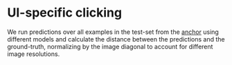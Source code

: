 # UI-specific clicking

We run predictions over all examples in the test-set from the [anchor](https://huggingface.co/datasets/agentsea/anchor) using different models and calculate the distance between the predictions and the ground-truth, normalizing by the image diagonal to account for different image resolutions.